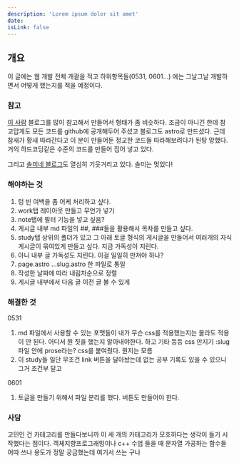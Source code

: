 ```yaml
---
description: 'Lorem ipsum dolor sit amet'
date:
isLink: false
---
```


## 개요

이 글에는 웹 개발 전체 개괄을 적고 하위항목들(0531, 0601...) 에는 그날그날 개발하면서 어떻게 했는지를 적을 예정이다.

### 참고

[이 사람](https://bepyan.me/) 블로그를 많이 참고해서 만들어서 형태가 좀 비슷하다.
조금이 아니긴 한데 참 고맙게도 모든 코드를 github에 공개해두어 주셨고 블로그도 astro로 만드셨다.
근데 참새가 황새 따라간다고 이 분이 만들어둔 정교한 코드들 따라해보려다가 된탕 망했다. 거의 하드코딩같은 수준의 코드를 만들어 집어 넣고 있다.

그리고 [솔미네 블로그](https://www.solmee.xyz/)도 열심히 기웃거리고 있다. 솔미는 멋있다!

### 해야하는 것

1. 텅 빈 여백을 좀 어케 처리하고 싶다.
2. work탭 레이아웃 만들고 무언가 넣기
3. note탭에 필터 기능을 넣고 싶음?
4. 게시글 내부 md 파일의 ##, ###들을 활용해서 목차를 만들고 싶다.
5. study탭 상위의 폴더가 있고 그 아래 토글 형식의 게시글을 만들어서 여러개의 자식 게시글이 묶여있게 만들고 싶다. 지금 가독성이 지린다.
6. 아니 내부 글 가독성도 지린다. 이걸 일일히 만져야 하나?
7. page.astro ...slug.astro 한 파일로 통일
8. 작성한 날짜에 따라 내림차순으로 정렬
9. 게시글 내부에서 다음 글 이전 글 볼 수 있게

### 해결한 것

0531

1. md 파일에서 사용할 수 있는 포맷들이 내가 무슨 css를 적용했는지는 몰라도 적용이 안 된다. 어디서 뭔 짓을 했는지 알아내야한다. 하고 기타 등등 css 만지기
   :slug파일 안에 prose라는? css를 붙여줬다. 뭔지는 모름
2. 이 study들 일단 무조건 link 버튼을 달아놨는데 없는 공부 기록도 있을 수 있으니 그거 조건부 달고

0601

1. 토글을 만들기 위해서 파일 분리를 했다. 버튼도 만들어야 한다.

### 사담

고민인 건 카테고리를 만들다보니까 이 세 개의 카테고리가 모호하다는 생각이 들기 시작했다는 점이다.
객체지향프로그래밍이나 c++ 수업 들을 때 문자열 가공하는 함수들 어따 쓰나 용도가 정말 궁금했는데 여기서 쓰는 구나 